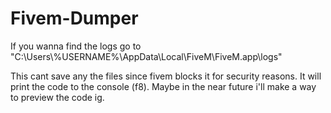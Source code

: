 # Fivem-Dumper

If you wanna find the logs go to "C:\Users\\%USERNAME%\AppData\Local\FiveM\FiveM.app\logs"

This cant save any the files since fivem blocks it for security reasons. It will print the code to the console (f8). Maybe in the near future i'll make a way to preview the code ig. 
